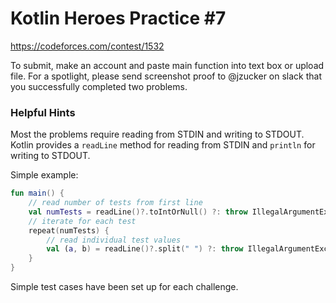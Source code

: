 # Kotlin Heroes Practice #7

https://codeforces.com/contest/1532

To submit, make an account and paste main function into text box or upload file. For a spotlight, please send screenshot proof to @jzucker on slack that you successfully completed two problems.

### Helpful Hints

Most the problems require reading from STDIN and writing to STDOUT. Kotlin provides a `readLine` method for reading from STDIN and `println` for writing to STDOUT.

Simple example:
```kotlin
fun main() {
    // read number of tests from first line
    val numTests = readLine()?.toIntOrNull() ?: throw IllegalArgumentException("cannot read num test cases")
    // iterate for each test
    repeat(numTests) {
        // read individual test values
        val (a, b) = readLine()?.split(" ") ?: throw IllegalArgumentException("cannot read test case #$it")
    }
}
```

Simple test cases have been set up for each challenge.
